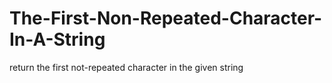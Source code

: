 # The-First-Non-Repeated-Character-In-A-String
return the first not-repeated character in the given string